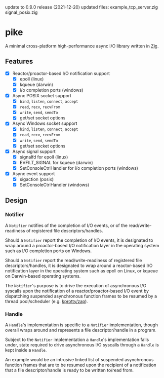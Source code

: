 update to 0.9.0 release (2021-12-20) 
updated files:
example_tcp_server.zig
signal_posix.zig


# pike

A minimal cross-platform high-performance async I/O library written in [Zig](https://ziglang.org).

## Features

- [x] Reactor/proactor-based I/O notification support
    - [x] epoll (linux)
    - [x] kqueue (darwin)
    - [x] i/o completion ports (windows)
- [x] Async POSIX socket support
    - [x] `bind`, `listen`, `connect`, `accept`
    - [x] `read`, `recv`, `recvFrom`
    - [x] `write`, `send`, `sendTo`
    - [x] get/set socket options
- [x] Async Windows socket support
    - [x] `bind`, `listen`, `connect`, `accept`
    - [x] `read`, `recv`, `recvFrom`
    - [x] `write`, `send`, `sendTo`
    - [x] get/set socket options
- [x] Async signal support
    - [x] signalfd for epoll (linux)
    - [x] EVFILT_SIGNAL for kqueue (darwin)
    - [x] SetConsoleCtrlHandler for i/o completion ports (windows)
- [x] Async event support
    - [x] sigaction (posix)
    - [x] SetConsoleCtrlHandler (windows)

## Design

### Notifier

A `Notifier` notifies of the completion of I/O events, or of the read/write-readiness of registered file descriptors/handles.

Should a `Notifier` report the completion of I/O events, it is designated to wrap around a proactor-based I/O notification layer in the operating system such as I/O completion ports on Windows.

Should a `Notifier` report the read/write-readiness of registered file descriptors/handles, it is designated to wrap around a reactor-based I/O notification layer in the operating system such as epoll on Linux, or kqueue on Darwin-based operating systems.

The `Notifier`'s purpose is to drive the execution of asynchronous I/O syscalls upon the notification of a reactor/proactor-based I/O event by dispatching suspended asynchronous function frames to be resumed by a thread pool/scheduler (e.g. [kprotty/zap](https://github.com/kprotty/zap)).

### Handle

A `Handle`'s implementation is specific to a `Notifier` implementation, though overall wraps around and represents a file descriptor/handle in a program.

Subject to the `Notifier` implementation a `Handle`'s implementation falls under, state required to drive asynchronous I/O syscalls through a `Handle` is kept inside a `Handle`. 

An example would be an intrusive linked list of suspended asynchronous function frames that are to be resumed upon the recipient of a notification that a file descriptor/handle is ready to be written to/read from.
